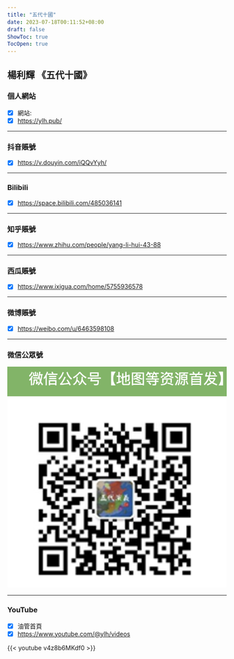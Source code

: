```yaml
---
title: "五代十國"
date: 2023-07-18T00:11:52+08:00
draft: false
ShowToc: true
TocOpen: true
---
```


## 楊利輝 《五代十國》 

### 個人網站 

- [x] 網站: 
- [x] https://ylh.pub/

---
### 抖音賬號

- [x]  https://v.douyin.com/iQQvYyh/

---
### Bilibili

- [x] https://space.bilibili.com/485036141

---
### 知乎賬號

- [x] https://www.zhihu.com/people/yang-li-hui-43-88

---

### 西瓜賬號

- [x] https://www.ixigua.com/home/5755936578

---

### 微博賬號

- [x] https://weibo.com/u/6463598108

---

### 微信公眾號

![](https://raw.githubusercontent.com/davidpythonseo/web3blog/main/content/post/images/公眾號.png)

---
### YouTube

- [x] 油管首頁
- [x] https://www.youtube.com/@ylh/videos

{{< youtube v4z8b6MKdf0 >}}